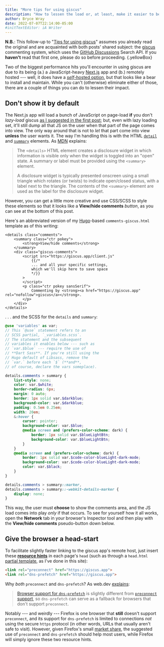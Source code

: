 ```yaml
---
title: "More tips for using giscus"
description: "How to lessen the load or, at least, make it easier to bear."
author: Bryce Wray
date: 2022-07-07T22:14:00-05:00
#initTextEditor: iA Writer
---
```


**N.B.**: This follow-up to "[Tips for using giscus](/posts/2022/05/tips-using-giscus/)" assumes you already read the original and are acquainted with both posts' shared subject: the [giscus](https://giscus.app) commenting system, which uses the [GitHub Discussions](https://docs.github.com/en/discussions) Search API. If you **haven't** read that first one, please do so before proceeding.
{.yellowBox}

Two of the biggest performance hits you'll encounter in using giscus are due to its being (a.) a JavaScript-heavy [Next.js](https://nextjs.org) app and (b.) remotely hosted --- well, it does have a [*self*-hosted option](https://github.com/giscus/giscus/blob/main/SELF-HOSTING.md), but that looks like a bear to install and maintain. While you can't (otherwise) eliminate either of those, there are a couple of things you can do to lessen their impact.

## Don't show it by default

The Next.js app will load a bunch of JavaScript on page-load **if** you don't *lazy-load* giscus [as I suggested in the first post](http://192.168.254.10:3000/posts/2022/05/tips-using-giscus/#get-lazy); but, even with lazy loading set, it'll still dump all that JS on the user when that part of the page comes into view. The only way around that is not to *let* that part come into view **unless** the user wants it. The way I'm handling this is with the HTML [`detail`](https://developer.mozilla.org/en-US/docs/Web/HTML/Element/details) and [`summary`](https://developer.mozilla.org/en-US/docs/Web/HTML/Element/summary) elements. As [MDN](https://developer.mozilla.org/en-US/) explains:

> The `<details>` HTML element creates a disclosure widget in which information is visible only when the widget is toggled into an "open" state. A summary or label must be provided using the `<summary>` element.
>
> A disclosure widget is typically presented onscreen using a small triangle which rotates (or twists) to indicate open/closed status, with a label next to the triangle. The contents of the `<summary>` element are used as the label for the disclosure widget.

However, you can get a little more creative and use CSS/SCSS to style these elements so that it looks like a **View/hide comments** *button*, as you can see at the bottom of this post.

Here's an abbreviated version of my [Hugo](https://gohugo.io)-based `comments-giscus.html` template as of this writing:

```go-html-template
<details class="comments">
	<summary class="ctr pokey">
		<strong>View/hide comments</strong>
	</summary>
	<div class="giscus-comments">
		<script src="https://giscus.app/client.js"
			{{/*
			... and all your specific settings,
			which we'll skip here to save space
			*/}}
		>
		</script>
		<p class="ctr pokey sansSerif">
			Commenting by <strong><a href="https://giscus.app" rel="nofollow">giscus</a></strong>.
		</p>
	</div>
</details>
```

. . . and the SCSS for the `details` and `summary`:

```scss
@use 'variables' as var;
// This `@use` statement refers to an
// SCSS partial, `_variables.scss`.
// The statement and the subsequent
// variables it enables below --- such as
// `var.$blue` --- require the use of
// **Dart Sass**. If you're still using the
// Hugo default of Libsass, remove the
// `var.` before each `$` (**and**,
// of course, declare the vars someplace).

details.comments > summary {
	list-style: none;
	color: var.$white;
	border-radius: 6px;
	margin: 0 auto;
	border: 1px solid var.$darkblue;
	background-color: var.$darkblue;
	padding: 0.5em 0.25em;
	width: 20em;
	&:hover {
		cursor: pointer;
		background-color: var.$blue;
		@media screen and (prefers-color-scheme: dark) {
			border: 1px solid var.$blueLightBtn;
			background-color: var.$blueLightBtn;
		}
	}
	@media screen and (prefers-color-scheme: dark) {
		border: 1px solid var.$code-color-blueLight-dark-mode;
		background-color: var.$code-color-blueLight-dark-mode;
		color: var.$black;
	}
}

details.comments > summary::marker,
details.comments > summary::-webkit-details-marker {
	display: none;
}
```

This way, the user must **choose** to show the comments area, and the JS load comes into play *only* if that occurs. To see for yourself how it all works, open the **Network** tab in your browser's Inspector tool and then play with the **View/hide comments** pseudo-button down below.

## Give the browser a head-start

To facilitate slightly faster linking to the giscus app's remote host, just insert these [**resource hints**](https://www.w3.org/TR/resource-hints/) in each page's `head` (such as through a `head.html` [partial template](https://gohugo.io/templates/partials/), as I've done in this site):

```html
<link rel="preconnect" href="https://giscus.app">
<link rel="dns-prefetch" href="https://giscus.app">
```

Why *both* `preconnect` and `dns-prefetch`? As web.dev [explains](https://web.dev/preconnect-and-dns-prefetch/#resolve-domain-name-early-with-reldns-prefetch):

>  [Browser support for `dns-prefetch`](https://caniuse.com/#search=dns-prefetch) is slightly different from [`preconnect` support](https://caniuse.com/#search=preconnect), so `dns-prefetch` can serve as a fallback for browsers that don't support `preconnect`.

Notably --- and weirdly --- Firefox is one browser that **still** doesn't support `preconnect`, and its support for `dns-prefetch` is limited to connections *not* using the secure `https` protocol (in other words, URLs that usually aren't safe to visit). However, given Firefox's small [market share](https://gs.statcounter.com/browser-market-share), the suggested use of `preconnect` and `dns-prefetch` should help most users, while Firefox will simply ignore these two resource hints.
